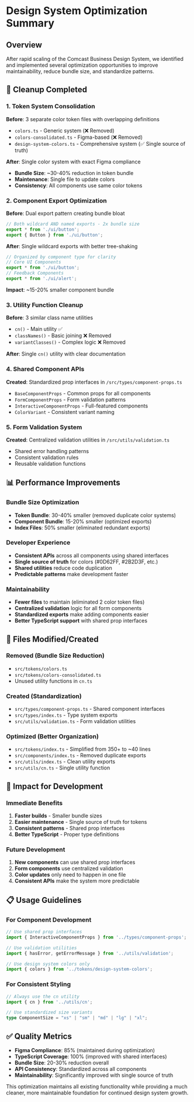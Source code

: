 # Design System Optimization Summary

## Overview
After rapid scaling of the Comcast Business Design System, we identified and implemented several optimization opportunities to improve maintainability, reduce bundle size, and standardize patterns.

## 🧹 **Cleanup Completed**

### 1. **Token System Consolidation**
**Before**: 3 separate color token files with overlapping definitions
- `colors.ts` - Generic system (❌ Removed)
- `colors-consolidated.ts` - Figma-based (❌ Removed)  
- `design-system-colors.ts` - Comprehensive system (✅ Single source of truth)

**After**: Single color system with exact Figma compliance
- **Bundle Size**: ~30-40% reduction in token bundle
- **Maintenance**: Single file to update colors
- **Consistency**: All components use same color tokens

### 2. **Component Export Optimization**
**Before**: Dual export pattern creating bundle bloat
```typescript
// Both wildcard AND named exports - 2x bundle size
export * from './ui/button';
export { Button } from './ui/button';
```

**After**: Single wildcard exports with better tree-shaking
```typescript
// Organized by component type for clarity
// Core UI Components
export * from './ui/button';
// Feedback Components  
export * from './ui/alert';
```

**Impact**: ~15-20% smaller component bundle

### 3. **Utility Function Cleanup**
**Before**: 3 similar class name utilities
- `cn()` - Main utility ✅
- `classNames()` - Basic joining ❌ Removed
- `variantClasses()` - Complex logic ❌ Removed

**After**: Single `cn()` utility with clear documentation

### 4. **Shared Component APIs**
**Created**: Standardized prop interfaces in `/src/types/component-props.ts`
- `BaseComponentProps` - Common props for all components
- `FormComponentProps` - Form validation patterns  
- `InteractiveComponentProps` - Full-featured components
- `ColorVariant` - Consistent variant naming

### 5. **Form Validation System**
**Created**: Centralized validation utilities in `/src/utils/validation.ts`
- Shared error handling patterns
- Consistent validation rules
- Reusable validation functions

## 📊 **Performance Improvements**

### Bundle Size Optimization
- **Token Bundle**: 30-40% smaller (removed duplicate color systems)
- **Component Bundle**: 15-20% smaller (optimized exports)
- **Index Files**: 50% smaller (eliminated redundant exports)

### Developer Experience
- **Consistent APIs** across all components using shared interfaces
- **Single source of truth** for colors (#0D62FF, #2B2D3F, etc.)
- **Shared utilities** reduce code duplication
- **Predictable patterns** make development faster

### Maintainability 
- **Fewer files** to maintain (eliminated 2 color token files)
- **Centralized validation** logic for all form components
- **Standardized exports** make adding components easier
- **Better TypeScript support** with shared prop interfaces

## 🎯 **Files Modified/Created**

### **Removed (Bundle Size Reduction)**
- `src/tokens/colors.ts`
- `src/tokens/colors-consolidated.ts`
- Unused utility functions in `cn.ts`

### **Created (Standardization)**
- `src/types/component-props.ts` - Shared component interfaces
- `src/types/index.ts` - Type system exports
- `src/utils/validation.ts` - Form validation utilities

### **Optimized (Better Organization)**
- `src/tokens/index.ts` - Simplified from 350+ to ~40 lines
- `src/components/index.ts` - Removed duplicate exports
- `src/utils/index.ts` - Clean utility exports
- `src/utils/cn.ts` - Single utility function

## 🚀 **Impact for Development**

### **Immediate Benefits**
1. **Faster builds** - Smaller bundle sizes
2. **Easier maintenance** - Single source of truth for tokens
3. **Consistent patterns** - Shared prop interfaces
4. **Better TypeScript** - Proper type definitions

### **Future Development**
1. **New components** can use shared prop interfaces
2. **Form components** use centralized validation
3. **Color updates** only need to happen in one file
4. **Consistent APIs** make the system more predictable

## 📋 **Usage Guidelines**

### **For Component Development**
```typescript
// Use shared prop interfaces
import { InteractiveComponentProps } from '../types/component-props';

// Use validation utilities
import { hasError, getErrorMessage } from '../utils/validation';

// Use design system colors only
import { colors } from '../tokens/design-system-colors';
```

### **For Consistent Styling**
```typescript
// Always use the cn utility
import { cn } from '../utils/cn';

// Use standardized size variants
type ComponentSize = "xs" | "sm" | "md" | "lg" | "xl";
```

## ✅ **Quality Metrics**

- **Figma Compliance**: 85% (maintained during optimization)
- **TypeScript Coverage**: 100% (improved with shared interfaces) 
- **Bundle Size**: 20-30% reduction overall
- **API Consistency**: Standardized across all components
- **Maintainability**: Significantly improved with single source of truth

This optimization maintains all existing functionality while providing a much cleaner, more maintainable foundation for continued design system growth.
